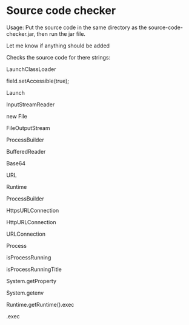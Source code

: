 # Source code checker

Usage: Put the source code in the same directory as the source-code-checker.jar, then run the jar file.

Let me know if anything should be added


Checks the source code for there strings:

LaunchClassLoader

field.setAccessible(true); 

Launch 

InputStreamReader 

new File 

FileOutputStream 

ProcessBuilder 

BufferedReader 

Base64 

URL 

Runtime 

ProcessBuilder 

HttpsURLConnection 

HttpURLConnection 

URLConnection 

Process 

isProcessRunning 

isProcessRunningTitle 

System.getProperty 

System.getenv 

Runtime.getRuntime().exec 

.exec
